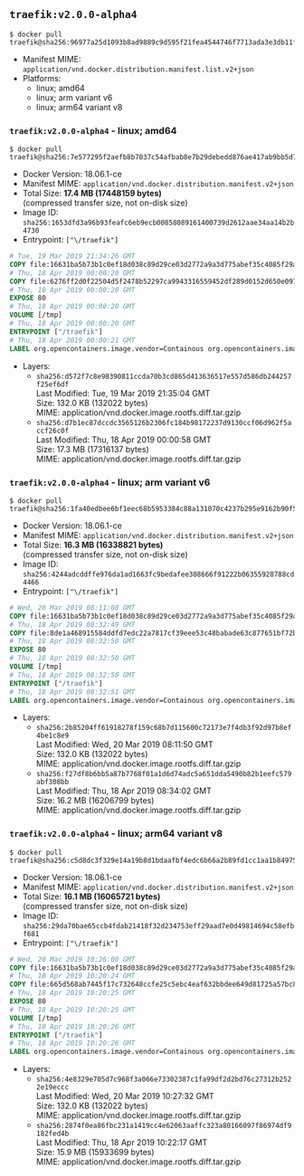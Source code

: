 ## `traefik:v2.0.0-alpha4`

```console
$ docker pull traefik@sha256:96977a25d1093b8ad9889c9d595f21fea4544746f7713ada3e3db11f8f744ba5
```

-	Manifest MIME: `application/vnd.docker.distribution.manifest.list.v2+json`
-	Platforms:
	-	linux; amd64
	-	linux; arm variant v6
	-	linux; arm64 variant v8

### `traefik:v2.0.0-alpha4` - linux; amd64

```console
$ docker pull traefik@sha256:7e577295f2aefb8b7037c54afbab8e7b29debedd876ae417ab9bb5d704a937df
```

-	Docker Version: 18.06.1-ce
-	Manifest MIME: `application/vnd.docker.distribution.manifest.v2+json`
-	Total Size: **17.4 MB (17448159 bytes)**  
	(compressed transfer size, not on-disk size)
-	Image ID: `sha256:1653dfd3a96b93feafc6eb9ecb00858089161400739d2612aae34aa14b2b4730`
-	Entrypoint: `["\/traefik"]`

```dockerfile
# Tue, 19 Mar 2019 21:34:26 GMT
COPY file:16631ba5b73b1c0ef18d038c89d29ce03d2772a9a3d775abef35c4085f29a3bf in /etc/ssl/certs/ 
# Thu, 18 Apr 2019 00:00:20 GMT
COPY file:6276ff2d0f22504d5f2478b52297ca9943316559452df289d0152d650e097a4b in / 
# Thu, 18 Apr 2019 00:00:20 GMT
EXPOSE 80
# Thu, 18 Apr 2019 00:00:20 GMT
VOLUME [/tmp]
# Thu, 18 Apr 2019 00:00:20 GMT
ENTRYPOINT ["/traefik"]
# Thu, 18 Apr 2019 00:00:21 GMT
LABEL org.opencontainers.image.vendor=Containous org.opencontainers.image.url=https://traefik.io org.opencontainers.image.title=Traefik org.opencontainers.image.description=A modern reverse-proxy org.opencontainers.image.version=v2.0.0-alpha4 org.opencontainers.image.documentation=https://docs.traefik.io
```

-	Layers:
	-	`sha256:d572f7c8e98390811ccda70b3cd865d413636517e557d586db244257f25ef6df`  
		Last Modified: Tue, 19 Mar 2019 21:35:04 GMT  
		Size: 132.0 KB (132022 bytes)  
		MIME: application/vnd.docker.image.rootfs.diff.tar.gzip
	-	`sha256:d7b1ec87dccdc3565126b2306fc184b98172237d9130ccf06d962f5accf26c0f`  
		Last Modified: Thu, 18 Apr 2019 00:00:58 GMT  
		Size: 17.3 MB (17316137 bytes)  
		MIME: application/vnd.docker.image.rootfs.diff.tar.gzip

### `traefik:v2.0.0-alpha4` - linux; arm variant v6

```console
$ docker pull traefik@sha256:1fa40edbee6bf1eec68b5953384c88a131070c4237b295e9162b90f5e756eac0
```

-	Docker Version: 18.06.1-ce
-	Manifest MIME: `application/vnd.docker.distribution.manifest.v2+json`
-	Total Size: **16.3 MB (16338821 bytes)**  
	(compressed transfer size, not on-disk size)
-	Image ID: `sha256:4244adcddffe976da1ad1663fc9bedafee308666f91222b06355928788cd4466`
-	Entrypoint: `["\/traefik"]`

```dockerfile
# Wed, 20 Mar 2019 08:11:08 GMT
COPY file:16631ba5b73b1c0ef18d038c89d29ce03d2772a9a3d775abef35c4085f29a3bf in /etc/ssl/certs/ 
# Thu, 18 Apr 2019 08:32:49 GMT
COPY file:8de1a468915584ddfd7edc22a7817cf39eee53c48babade63c877651bf72b19d in / 
# Thu, 18 Apr 2019 08:32:50 GMT
EXPOSE 80
# Thu, 18 Apr 2019 08:32:50 GMT
VOLUME [/tmp]
# Thu, 18 Apr 2019 08:32:50 GMT
ENTRYPOINT ["/traefik"]
# Thu, 18 Apr 2019 08:32:51 GMT
LABEL org.opencontainers.image.vendor=Containous org.opencontainers.image.url=https://traefik.io org.opencontainers.image.title=Traefik org.opencontainers.image.description=A modern reverse-proxy org.opencontainers.image.version=v2.0.0-alpha4 org.opencontainers.image.documentation=https://docs.traefik.io
```

-	Layers:
	-	`sha256:2b85204ff61918278f159c68b7d115600c72173e7f4db3f92d97b8ef4be1c8e9`  
		Last Modified: Wed, 20 Mar 2019 08:11:50 GMT  
		Size: 132.0 KB (132022 bytes)  
		MIME: application/vnd.docker.image.rootfs.diff.tar.gzip
	-	`sha256:f27df8b6bb5a87b7768f01a1d6d74adc5a651dda5490b82b1eefc579abf308bb`  
		Last Modified: Thu, 18 Apr 2019 08:34:02 GMT  
		Size: 16.2 MB (16206799 bytes)  
		MIME: application/vnd.docker.image.rootfs.diff.tar.gzip

### `traefik:v2.0.0-alpha4` - linux; arm64 variant v8

```console
$ docker pull traefik@sha256:c5d8dc3f329e14a19b8d1bdaafbf4edc6b66a2b89fd1cc1aa1b849752f44e1dd
```

-	Docker Version: 18.06.1-ce
-	Manifest MIME: `application/vnd.docker.distribution.manifest.v2+json`
-	Total Size: **16.1 MB (16065721 bytes)**  
	(compressed transfer size, not on-disk size)
-	Image ID: `sha256:29da70bae65ccb4fdab21418f32d234753eff29aad7e0d49814694c58efbf681`
-	Entrypoint: `["\/traefik"]`

```dockerfile
# Wed, 20 Mar 2019 10:26:00 GMT
COPY file:16631ba5b73b1c0ef18d038c89d29ce03d2772a9a3d775abef35c4085f29a3bf in /etc/ssl/certs/ 
# Thu, 18 Apr 2019 10:20:24 GMT
COPY file:665d568ab7445f17c732648ccfe25c5ebc4eaf632bbdee649d81725a57bc884d in / 
# Thu, 18 Apr 2019 10:20:25 GMT
EXPOSE 80
# Thu, 18 Apr 2019 10:20:25 GMT
VOLUME [/tmp]
# Thu, 18 Apr 2019 10:20:26 GMT
ENTRYPOINT ["/traefik"]
# Thu, 18 Apr 2019 10:20:26 GMT
LABEL org.opencontainers.image.vendor=Containous org.opencontainers.image.url=https://traefik.io org.opencontainers.image.title=Traefik org.opencontainers.image.description=A modern reverse-proxy org.opencontainers.image.version=v2.0.0-alpha4 org.opencontainers.image.documentation=https://docs.traefik.io
```

-	Layers:
	-	`sha256:4e8329e705d7c968f3a066e73302387c1fa99df2d2bd76c27312b2522e19eccc`  
		Last Modified: Wed, 20 Mar 2019 10:27:32 GMT  
		Size: 132.0 KB (132022 bytes)  
		MIME: application/vnd.docker.image.rootfs.diff.tar.gzip
	-	`sha256:2874f0ea86fbc231a1419cc4e62063aaffc323a80166097f86974df9182fed4b`  
		Last Modified: Thu, 18 Apr 2019 10:22:17 GMT  
		Size: 15.9 MB (15933699 bytes)  
		MIME: application/vnd.docker.image.rootfs.diff.tar.gzip
